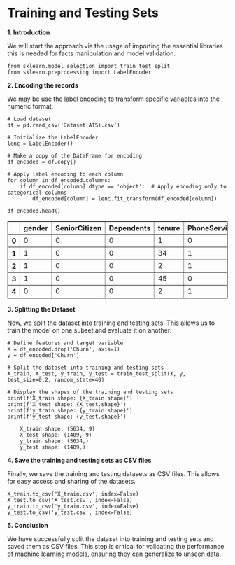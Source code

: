 # Training and Testing Sets

**1. Introduction**

We will start the approach via the usage of importing the essential libraries this is needed for facts manipulation and model validation.
```
from sklearn.model_selection import train_test_split
from sklearn.preprocessing import LabelEncoder
```
**2. Encoding the records**

We may be use the label encoding to transform specific variables into the numeric format.
```
# Load dataset
df = pd.read_csv('Dataset(ATS).csv')

# Initialize the LabelEncoder
lenc = LabelEncoder()

# Make a copy of the DataFrame for encoding
df_encoded = df.copy()

# Apply label encoding to each column
for column in df_encoded.columns:
    if df_encoded[column].dtype == 'object':  # Apply encoding only to categorical columns
        df_encoded[column] = lenc.fit_transform(df_encoded[column])

df_encoded.head()
```
<div>
<table border="1" class="dataframe">
  <thead>
    <tr style="text-align: right;">
      <th></th>
      <th>gender</th>
      <th>SeniorCitizen</th>
      <th>Dependents</th>
      <th>tenure</th>
      <th>PhoneService</th>
      <th>MultipleLines</th>
      <th>InternetService</th>
      <th>Contract</th>
      <th>MonthlyCharges</th>
      <th>Churn</th>
    </tr>
  </thead>
  <tbody>
    <tr>
      <th>0</th>
      <td>0</td>
      <td>0</td>
      <td>0</td>
      <td>1</td>
      <td>0</td>
      <td>0</td>
      <td>0</td>
      <td>0</td>
      <td>29.85</td>
      <td>0</td>
    </tr>
    <tr>
      <th>1</th>
      <td>1</td>
      <td>0</td>
      <td>0</td>
      <td>34</td>
      <td>1</td>
      <td>0</td>
      <td>0</td>
      <td>1</td>
      <td>56.95</td>
      <td>0</td>
    </tr>
    <tr>
      <th>2</th>
      <td>1</td>
      <td>0</td>
      <td>0</td>
      <td>2</td>
      <td>1</td>
      <td>0</td>
      <td>0</td>
      <td>0</td>
      <td>53.85</td>
      <td>1</td>
    </tr>
    <tr>
      <th>3</th>
      <td>1</td>
      <td>0</td>
      <td>0</td>
      <td>45</td>
      <td>0</td>
      <td>0</td>
      <td>0</td>
      <td>1</td>
      <td>42.30</td>
      <td>0</td>
    </tr>
    <tr>
      <th>4</th>
      <td>0</td>
      <td>0</td>
      <td>0</td>
      <td>2</td>
      <td>1</td>
      <td>0</td>
      <td>1</td>
      <td>0</td>
      <td>70.70</td>
      <td>1</td>
    </tr>
  </tbody>
</table>
</div>

**3. Splitting the Dataset**

Now, we split the dataset into training and testing sets. This allows us to train the model on one subset and evaluate it on another.
```
# Define features and target variable
X = df_encoded.drop('Churn', axis=1)
y = df_encoded['Churn']

# Split the dataset into training and testing sets
X_train, X_test, y_train, y_test = train_test_split(X, y, test_size=0.2, random_state=40)

# Display the shapes of the training and testing sets
print(f'X_train shape: {X_train.shape}')
print(f'X_test shape: {X_test.shape}')
print(f'y_train shape: {y_train.shape}')
print(f'y_test shape: {y_test.shape}')
```
```
    X_train shape: (5634, 9)
    X_test shape: (1409, 9)
    y_train shape: (5634,)
    y_test shape: (1409,)
```
**4. Save the training and testing sets as CSV files**

Finally, we save the training and testing datasets as CSV files. This allows for easy access and sharing of the datasets.
```
X_train.to_csv('X_train.csv', index=False)
X_test.to_csv('X_test.csv', index=False)
y_train.to_csv('y_train.csv', index=False)
y_test.to_csv('y_test.csv', index=False)
```
**5. Conclusion**

We have successfully split the dataset into training and testing sets and saved them as CSV files. This step is critical for validating the performance of machine learning models, ensuring they can generalize to unseen data.
